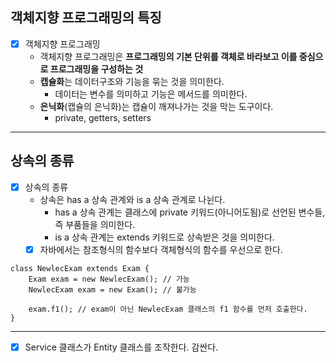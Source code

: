 ## 객체지향 프로그래밍의 특징
- [x] 객체지향 프로그래밍
  - 객체지향 프로그래밍은 **프로그래밍의 기본 단위를 객체로 바라보고 이를 중심으로 프로그래밍을 구성하는 것**
  - **캡슐화**는 데이터구조와 기능을 묶는 것을 의미한다.
    - 데이터는 변수를 의미하고 기능은 메서드를 의미한다.
  - **은닉화**(캡슐의 은닉화)는 캡슐이 깨져나가는 것을 막는 도구이다.
    - private, getters, setters
---
## 상속의 종류
- [x] 상속의 종류
  - 상속은 has a 상속 관계와 is a 상속 관계로 나뉜다.
    - has a 상속 관계는 클래스에 private 키워드(아니어도됨)로 선언된 변수들, 즉 부품들을 의미한다.
    - is a 상속 관계는 extends 키워드로 상속받은 것을 의미한다.
  - [x] 자바에서는 참조형식의 함수보다 객체형식의 함수를 우선으로 한다.
~~~
class NewlecExam extends Exam {
    Exam exam = new NewlecExam(); // 가능
    NewlecExam exam = new Exam(); // 불가능
	
    exam.f1(); // exam이 아닌 NewlecExam 클래스의 f1 함수를 먼저 호출한다.
}
~~~
---
- [x] Service 클래스가 Entity 클래스를 조작한다. 감싼다.
